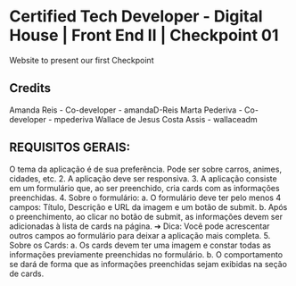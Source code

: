 # Certified Tech Developer - Digital House | Front End II | Checkpoint 01
Website to present our first Checkpoint

## Credits
Amanda Reis - Co-developer - amandaD-Reis
Marta Pederiva - Co-developer - mpederiva
Wallace de Jesus Costa Assis - wallaceadm

## REQUISITOS GERAIS:
O tema da aplicação é de sua preferência. Pode ser sobre carros, animes, cidades, etc.
2. A aplicação deve ser responsiva.
3. A aplicação consiste em um formulário que, ao ser preenchido, cria cards com as informações preenchidas.
4. Sobre o formulário: 
a. O formulário deve ter pelo menos 4 campos: Título, Descrição e URL da imagem e um botão de submit.
b. Após o preenchimento, ao clicar no botão de submit, as informações devem ser adicionadas à lista de cards na página.
➔ Dica: Você pode acrescentar outros campos ao formulário para deixar a aplicação mais completa.
5. Sobre os Cards:
a. Os cards devem ter uma imagem e constar todas as informações previamente preenchidas no formulário. 
b. O comportamento se dará de forma que as informações preenchidas sejam exibidas na seção de cards.
